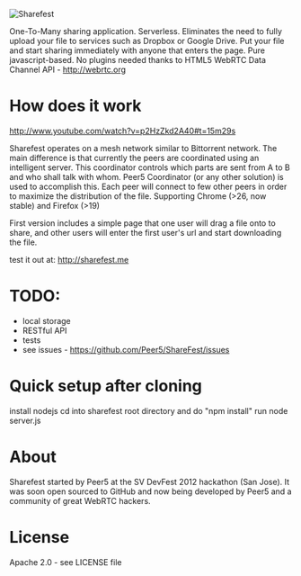 ![Sharefest](https://raw.github.com/Peer5/ShareFest/master/public/img/logo.png)

One-To-Many sharing application. Serverless.
Eliminates the need to fully upload your file to services such as Dropbox or Google Drive.
Put your file and start sharing immediately with anyone that enters the page.
Pure javascript-based. No plugins needed thanks to HTML5 WebRTC Data Channel API - http://webrtc.org

How does it work
================
http://www.youtube.com/watch?v=p2HzZkd2A40#t=15m29s

Sharefest operates on a mesh network similar to Bittorrent network.
The main difference is that currently the peers are coordinated using an intelligent server.
This coordinator controls which parts are sent from A to B and who shall talk with whom.
Peer5 Coordinator (or any other solution) is used to accomplish this.
Each peer will connect to few other peers in order to maximize the distribution of the file.
Supporting Chrome (>26, now stable) and Firefox (>19)

First version includes a simple page that one user will drag a file onto to
share, and other users will enter the first user's url and start downloading the file.

test it out at: http://sharefest.me

TODO:
============
* local storage
* RESTful API
* tests
* see issues - https://github.com/Peer5/ShareFest/issues

Quick setup after cloning
==============
install nodejs
cd into sharefest root directory and do "npm install"
run node server.js

About
==============
Sharefest started by Peer5 at the SV DevFest 2012 hackathon (San Jose).
It was soon open sourced to GitHub and now being developed by Peer5 and a community of great WebRTC hackers.

License
==============
Apache 2.0 - see LICENSE file